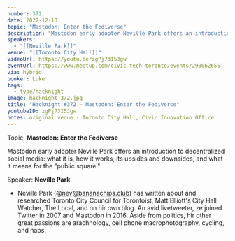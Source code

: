 ```yaml
---
number: 372
date: 2022-12-13
topic: "Mastodon: Enter the Fediverse"
description: "Mastodon early adopter Neville Park offers an introduction to decentralized social media: what it is, how it works, its upsides and downsides, and what it means for the ‘public square.’"
speakers:
  - "[[Neville Park]]"
venue: "[[Toronto City Hall]]"
videoUrl: https://youtu.be/zgPj73I5Jgw
eventUrl: https://www.meetup.com/civic-tech-toronto/events/290062656
via: hybrid
booker: Luke
tags:
  - type/hacknight
image: hacknight_372.jpg
title: "Hacknight #372 – Mastodon: Enter the Fediverse"
youtubeID: zgPj73I5Jgw
notes: original venue - Toronto City Hall, Civic Innovation Office
---
```


Topic: **Mastodon: Enter the Fediverse**

Mastodon early adopter Neville Park offers an introduction to decentralized social media: what it is, how it works, its upsides and downsides, and what it means for the "public square."

Speaker: **Neville Park**

* Neville Park (@nev@bananachips.club) has written about and researched Toronto City Council for Torontoist, Matt Elliott's City Hall Watcher, The Local, and on hir own blog. An avid livetweeter, ze joined Twitter in 2007 and Mastodon in 2016. Aside from politics, hir other great passions are arachnology, cell phone macrophotography, cycling, and naps.

